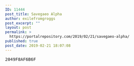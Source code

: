 ```yaml
---
ID: 11444
post_title: Savegaeo Alpha
author: exilefromgroggs
post_excerpt: ""
layout: post
permalink: >
  https://portalrepository.com/2019/02/21/savegaeo-alpha/
published: true
post_date: 2019-02-21 18:07:08
---
```

<pre>2049F8AF6B6F</pre>